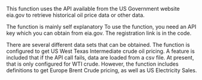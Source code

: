 This function uses the API available from the US Government website eia.gov to retrieve historical oil price data or other data.

The function is mainly self explanatory
To use the function, you need an API key which you can obtain from eia.gov.  The registration link is in the code.

There are several different data sets that can be obtained.  The function is configured to get US West Texas Intermediate crude oil pricing.  A feature is included that if the API call fails, data are loaded from a csv file.  At present, that is only configured for WTI crude.  However, the function includes definitions to get Europe Brent Crude pricing, as well as US Electricity Sales.
